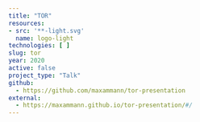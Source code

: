 ```yaml
---
title: "TOR"
resources:
- src: '**-light.svg'
  name: logo-light
technologies: [ ]
slug: tor
year: 2020
active: false
project_type: "Talk"
github:
  - https://github.com/maxammann/tor-presentation
external:
  - https://maxammann.github.io/tor-presentation/#/
---
```

